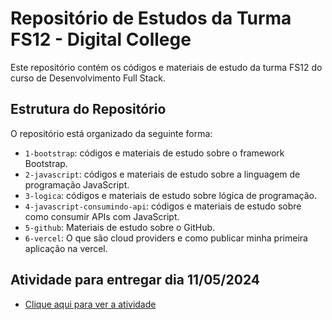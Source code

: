 # Repositório de Estudos da Turma FS12 - Digital College

Este repositório contém os códigos e materiais de estudo da turma FS12 do curso de Desenvolvimento Full Stack.

## Estrutura do Repositório

O repositório está organizado da seguinte forma:

- `1-bootstrap`: códigos e materiais de estudo sobre o framework Bootstrap.
- `2-javascript`: códigos e materiais de estudo sobre a linguagem de programação JavaScript.
- `3-logica`: códigos e materiais de estudo sobre lógica de programação.
- `4-javascript-consumindo-api`: códigos e materiais de estudo sobre como consumir APIs com JavaScript.
- `5-github`: Materiais de estudo sobre o GitHub.
- `6-vercel`: O que são cloud providers e como publicar minha primeira aplicação na vercel.

## Atividade para entregar dia 11/05/2024

- [Clique aqui para ver a atividade](atividade.md)
